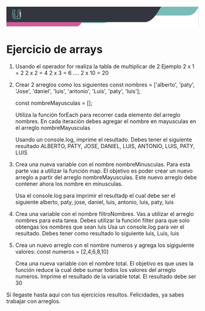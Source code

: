 ![Banner](imagenes/banner.png)

# Ejercicio de arrays
1. Usando el operador for realiza la tabla de multiplicar de 2
    Ejemplo 
    2 x 1 = 2
    2 x 2 = 4
    2 x 3 = 6
    ....
    2 x 10 = 20

2. Crear 2 arreglos como los siguientes
    const nombres = ['alberto', 'paty', 'Jose', 'daniel', 'luis', 'antonio', 'Luis', 'paty', 'luis'];
    
    const nombreMayusculas = [];

    Utiliza la función forEach para recorrer cada elemento del arreglo nombres. En cada iteración debes agregar el nombre en mayusculas en el arreglo nombreMayusculas
    
    Usando un console.log, imprime el resultado. Debes tener el siguiente resultado
    ALBERTO, PATY, JOSE, DANIEL, LUIS, ANTONIO, LUIS, PATY, LUIS
    
3. Crea una nueva variable con el nombre nombreMinusculas. Para esta parte vas a utilizar la función map. El objetivo es poder crear un nuevo arreglo a partir del arreglo nombreMayusculas. Este nuevo arreglo debe contener ahora los nombre en minusculas.
    
    Usa el console.log para imprimir el resultadp el cual debe ser el siguiente
    alberto, paty, jose, daniel, luis, antonio, luis, paty, luis

4. Crea una variable con el nombre filtroNombres. Vas a utilizar el arreglo nombres para esta tarea. Debes utilizar la función filter para que solo obtengas los nombres que sean luis
    Usa un console.log para ver el resultado. Debes tener como resultado lo siguiente
    luis, Luis, luis
5. Crea un nuevo arreglo con el nombre numeros y agrega los sigiguiente valores:
    const numeros = [2,4,6,8,10]
    
    Crea una nueva variable con el nombre total. El objetivo es que uses la función reduce la cual debe sumar todos los valores del arreglo numeros. Imprime el resultado de la variable total. El resultado debe ser 30

Si llegaste hasta aquí con tus ejercicios resultos. Felicidades, ya sabes trabajar con arreglos.
